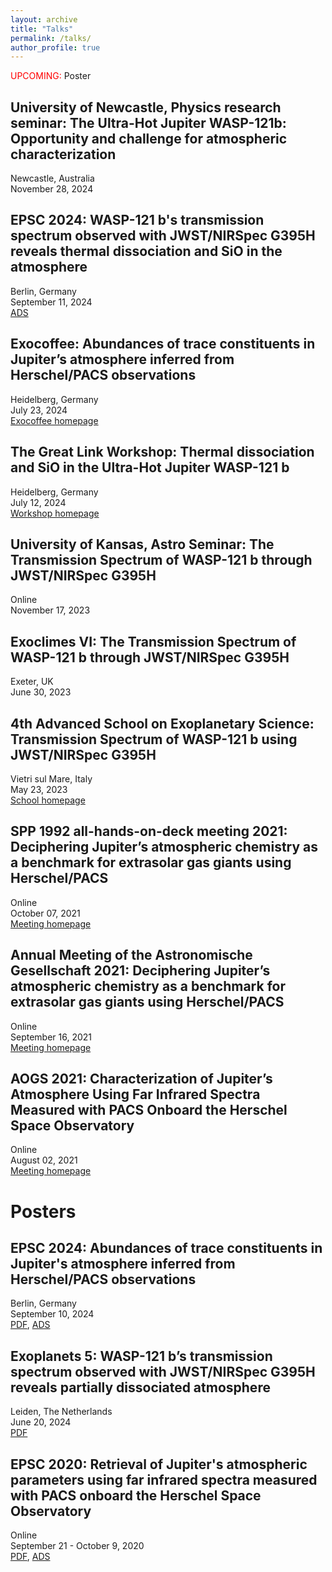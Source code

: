 ```yaml
---
layout: archive
title: "Talks"
permalink: /talks/
author_profile: true
---
```


<span style="color:red">UPCOMING:</span> Poster

University of Newcastle, Physics research seminar: The Ultra-Hot Jupiter WASP-121b: Opportunity and challenge for atmospheric characterization
----------------------------------------------------------------------------
Newcastle, Australia  
November 28, 2024  

EPSC 2024: WASP-121 b's transmission spectrum observed with JWST/NIRSpec G395H reveals thermal dissociation and SiO in the atmosphere
----------------------------------------------------------------------------
Berlin, Germany  
September 11, 2024  
[ADS](https://ui.adsabs.harvard.edu/abs/2024EPSC...17..191G/abstract)

Exocoffee: Abundances of trace constituents in Jupiter’s atmosphere inferred from Herschel/PACS observations
----------------------------------------------------------------------------
Heidelberg, Germany  
July 23, 2024  
[Exocoffee homepage](https://sites.google.com/view/exocoffee)

The Great Link Workshop: Thermal dissociation and SiO in the Ultra-Hot Jupiter WASP-121 b
----------------------------------------------------------------------------
Heidelberg, Germany  
July 12, 2024  
[Workshop homepage](https://the-great-link.github.io/#)

University of Kansas, Astro Seminar: The Transmission Spectrum of WASP-121 b through JWST/NIRSpec G395H
----------------------------------------------------------------------------
Online  
November 17, 2023  

Exoclimes VI: The Transmission Spectrum of WASP-121 b through JWST/NIRSpec G395H
----------------------------------------------------------------------------
Exeter, UK  
June 30, 2023  

4th Advanced School on Exoplanetary Science: Transmission Spectrum of WASP-121 b using JWST/NIRSpec G395H
----------------------------------------------------------------------------
Vietri sul Mare, Italy  
May 23, 2023  
[School homepage](https://ases4.web.roma2.infn.it/#)  

SPP 1992 all-hands-on-deck meeting 2021: Deciphering Jupiter’s atmospheric chemistry as a benchmark for extrasolar gas giants using Herschel/PACS
----------------------------------------------------------------------------
Online  
October 07, 2021  
[Meeting homepage](https://www-astro.physik.tu-berlin.de/exoplanet-diversity/event/spp-1992-all-hands-on-deck-meeting-2021/)  


Annual Meeting of the Astronomische Gesellschaft 2021: Deciphering Jupiter’s atmospheric chemistry as a benchmark for extrasolar gas giants using Herschel/PACS
----------------------------------------------------------------------------
Online  
September 16, 2021  
[Meeting homepage](https://ag2021.astronomische-gesellschaft.de/index.php)  

AOGS 2021: Characterization of Jupiter’s Atmosphere Using Far Infrared Spectra Measured with PACS Onboard the Herschel Space Observatory
----------------------------------------------------------------------------
Online  
August 02, 2021  
[Meeting homepage](https://www.asiaoceania.org/aogs2021/public.asp?page=home.html)  


Posters
======

EPSC 2024: Abundances of trace constituents in Jupiter's atmosphere inferred from Herschel/PACS observations
----------------------------------------------------------------------------
Berlin, Germany  
September 10, 2024  
[PDF](/files/epsc2024.pdf), [ADS](https://ui.adsabs.harvard.edu/abs/2024EPSC...17..208G/abstract)

Exoplanets 5: WASP-121 b’s transmission spectrum observed with JWST/NIRSpec G395H reveals partially dissociated atmosphere
----------------------------------------------------------------------------
Leiden, The Netherlands  
June 20, 2024  
[PDF](/files/exoplanets5.pdf)

EPSC 2020: Retrieval of Jupiter's atmospheric parameters using far infrared spectra measured with PACS onboard the Herschel Space Observatory
----------------------------------------------------------------------------
Online  
September 21 - October 9, 2020  
[PDF](/files/epsc2020.pdf), [ADS](https://ui.adsabs.harvard.edu/abs/2020EPSC...14..152G/abstract)